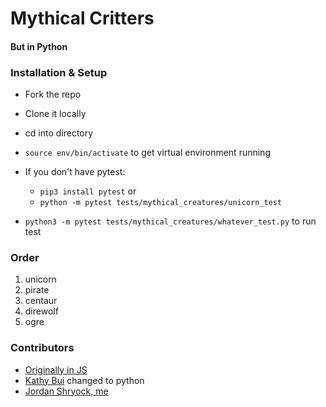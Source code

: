 # Mythical Critters
#### But in Python

### Installation & Setup

* Fork the repo
* Clone it locally
* cd into directory
* `source env/bin/activate` to get virtual environment running
* If you don't have pytest:
  *  `pip3 install pytest` or
  * `python -m pytest tests/mythical_creatures/unicorn_test`

* `python3 -m pytest tests/mythical_creatures/whatever_test.py` to run test

### Order

1. unicorn
2. pirate
3. centaur
4. direwolf
5. ogre

### Contributors

* [Originally in JS](https://github.com/turingschool-examples/javascript-foundations/tree/main/mythical-creatures)
* [Kathy Bui](https://github.com/kathybui732) changed to python
* [Jordan Shryock, me](https://github.com/jordy1611)